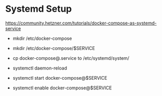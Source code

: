 # Systemd Setup

https://community.hetzner.com/tutorials/docker-compose-as-systemd-service

* mkdir /etc/docker-compose

* mkdir /etc/docker-compose/$SERVICE

* cp docker-compose@.service to /etc/systemd/system/

* systemctl daemon-reload

* systemctl start docker-compose@$SERVICE

* systemctl enable docker-compose@$SERVICE
